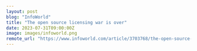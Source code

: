 ```yaml
---
layout: post
blog: "InfoWorld"
title: "The open source licensing war is over"
date: 2023-07-31T09:00:00Z
image: images/infoworld.png
remote_url: "https://www.infoworld.com/article/3703768/the-open-source-licensing-war-is-over.html#tk.rss_applicationdevelopment"
---
```

